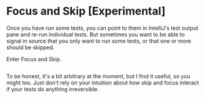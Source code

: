 # Focus and Skip [Experimental]

Once you have run some tests, you can point to them in IntelliJ's test output pane and re-run individual tests. But sometimes you want to be able to signal in source that you only want to run some tests, or that one or more should be skipped.

Enter Focus and Skip.

```insert-kotlin core/src/test/kotlin/dev/minutest/examples/experimental/SkipAndFocusExampleTests.kt
```

To be honest, it's a bit arbitrary at the moment, but I find it useful, so you might too. Just don't rely on your intuition about how skip and focus interact if your tests do anything irreversible.